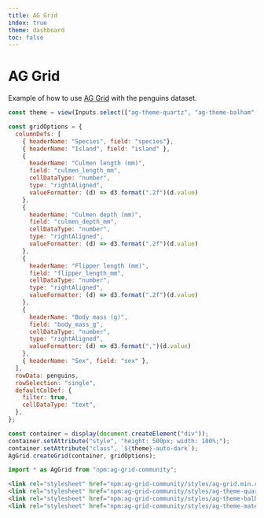 ```yaml
---
title: AG Grid
index: true
theme: dashboard
toc: false
---
```


# AG Grid

Example of how to use [AG Grid](https://www.ag-grid.com) with the penguins dataset.

```js
const theme = view(Inputs.select(["ag-theme-quartz", "ag-theme-balham", "ag-theme-material"], {label: "Theme"}));
```

```js echo
const gridOptions = {
  columnDefs: [
    { headerName: "Species", field: "species"},
    { headerName: "Island", field: "island" },
    {
      headerName: "Culmen length (mm)",
      field: "culmen_length_mm",
      cellDataType: "number",
      type: "rightAligned",
      valueFormatter: (d) => d3.format(".2f")(d.value)
    },
    {
      headerName: "Culmen depth (mm)",
      field: "culmen_depth_mm",
      cellDataType: "number",
      type: "rightAligned",
      valueFormatter: (d) => d3.format(".2f")(d.value)
    },
    {
      headerName: "Flipper length (mm)",
      field: "flipper_length_mm",
      cellDataType: "number",
      type: "rightAligned",
      valueFormatter: (d) => d3.format(".2f")(d.value)
    },
    {
      headerName: "Body mass (g)",
      field: "body_mass_g",
      cellDataType: "number",
      type: "rightAligned",
      valueFormatter: (d) => d3.format(",")(d.value)
    },
    { headerName: "Sex", field: "sex" },
  ],
  rowData: penguins,
  rowSelection: "single",
  defaultColDef: {
    filter: true,
    cellDataType: "text",
  },
};

const container = display(document.createElement("div"));
container.setAttribute("style", "height: 500px; width: 100%;");
container.setAttribute("class", `${theme}-auto-dark`);
AgGrid.createGrid(container, gridOptions);
```


```js echo
import * as AgGrid from "npm:ag-grid-community";
```

```html run=false
<link rel="stylesheet" href="npm:ag-grid-community/styles/ag-grid.min.css">
<link rel="stylesheet" href="npm:ag-grid-community/styles/ag-theme-quartz.min.css">
<link rel="stylesheet" href="npm:ag-grid-community/styles/ag-theme-balham.min.css">
<link rel="stylesheet" href="npm:ag-grid-community/styles/ag-theme-material.min.css">
```

<link rel="stylesheet" href="npm:ag-grid-community/styles/ag-grid.min.css">
<link rel="stylesheet" href="npm:ag-grid-community/styles/ag-theme-quartz.min.css">
<link rel="stylesheet" href="npm:ag-grid-community/styles/ag-theme-material.min.css">
